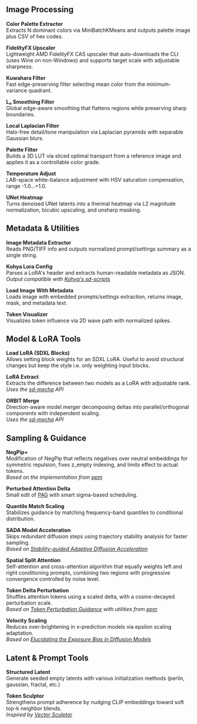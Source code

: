 ## Image Processing

**Color Palette Extractor**  
Extracts N dominant colors via MiniBatchKMeans and outputs palette image plus CSV of hex codes.

**FidelityFX Upscaler**  
Lightweight AMD FidelityFX CAS upscaler that auto-downloads the CLI (uses Wine on non-Windows) and supports target scale with adjustable sharpness.

**Kuwahara Filter**  
Fast edge-preserving filter selecting mean color from the minimum-variance quadrant.

**L₀ Smoothing Filter**  
Global edge-aware smoothing that flattens regions while preserving sharp boundaries.

**Local Laplacian Filter**  
Halo-free detail/tone manipulation via Laplacian pyramids with separable Gaussian blurs.

**Palette Filter**  
Builds a 3D LUT via sliced optimal transport from a reference image and applies it as a controllable color grade.

**Temperature Adjust**  
LAB-space white-balance adjustment with HSV saturation compensation, range -1.0…+1.0.

**UNet Heatmap**  
Turns denoised UNet latents into a thermal heatmap via L2 magnitude normalization, bicubic upscaling, and unsharp masking.

## Metadata & Utilities

**Image Metadata Extractor**  
Reads PNG/TIFF info and outputs normalized prompt/settings summary as a single string.

**Kohya Lora Config**  
Parses a LoRA's header and extracts human-readable metadata as JSON.  
*Output compatible with [Kohya's sd-scripts](https://github.com/kohya-ss/sd-scripts)*

**Load Image With Metadata**  
Loads image with embedded prompts/settings extraction, returns image, mask, and metadata text.

**Token Visualizer**  
Visualizes token influence via 2D wave path with normalized spikes.

## Model & LoRA Tools

**Load LoRA (SDXL Blocks)**  
Allows setting block weights for an SDXL LoRA. Useful to avoid structural changes but keep the style i.e. only weighting input blocks.

**LoRA Extract**  
Extracts the difference between two models as a LoRA with adjustable rank.  
*Uses the [sd-mecha](https://github.com/ljleb/sd-mecha) API*

**ORBIT Merge**  
Direction-aware model merger decomposing deltas into parallel/orthogonal components with independent scaling.  
*Uses the [sd-mecha](https://github.com/ljleb/sd-mecha) API*

## Sampling & Guidance

**NegPip+**  
Modification of NegPip that reflects negatives over neutral embeddings for symmetric repulsion, fixes z_empty indexing, and limits effect to actual tokens.  
*Based on the implementation from [ppm](https://github.com/pamparamm/ComfyUI-ppm)*

**Perturbed Attention Delta**  
Small edit of [PAG](https://arxiv.org/abs/2403.17377) with smart sigma-based scheduling.

**Quantile Match Scaling**  
Stabilizes guidance by matching frequency-band quantiles to conditional distribution.

**SADA Model Acceleration**  
Skips redundant diffusion steps using trajectory stability analysis for faster sampling.  
*Based on [Stability-guided Adaptive Diffusion Acceleration](https://arxiv.org/abs/2507.17135)*

**Spatial Split Attention**  
Self-attention and cross-attention algorithm that equally weights left and right conditioning prompts, combining two regions with progressive convergence controlled by noise level.

**Token Delta Perturbation**  
Shuffles attention tokens using a scaled delta, with a cosine-decayed perturbation scale.  
*Based on [Token Perturbation Guidance](https://arxiv.org/abs/2506.10036) with utilities from [ppm](https://github.com/pamparamm/ComfyUI-ppm)*

**Velocity Scaling**  
Reduces over-brightening in v-prediction models via epsilon scaling adaptation.  
*Based on [Elucidating the Exposure Bias in Diffusion Models](https://arxiv.org/abs/2308.15321)*

## Latent & Prompt Tools

**Structured Latent**  
Generate seeded empty latents with various initialization methods (perlin, gaussian, fractal, etc.)

**Token Sculptor**  
Strengthens prompt adherence by nudging CLIP embeddings toward soft top-k neighbor blends.  
*Inspired by [Vector Sculptor](https://github.com/Extraltodeus/Vector_Sculptor_ComfyUI)*  

